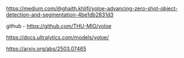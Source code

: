 https://medium.com/@ghaith.khlifi/yoloe-advancing-zero-shot-object-detection-and-segmentation-4be1db2831d3

github - https://github.com/THU-MIG/yoloe

https://docs.ultralytics.com/models/yoloe/

https://arxiv.org/abs/2503.07465
